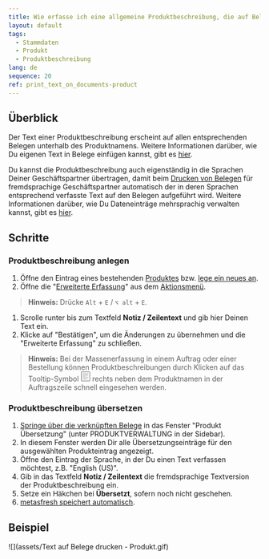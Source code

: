```yaml
---
title: Wie erfasse ich eine allgemeine Produktbeschreibung, die auf Belegen erscheint?
layout: default
tags:
  - Stammdaten
  - Produkt
  - Produktbeschreibung
lang: de
sequence: 20
ref: print_text_on_documents-product
---
```


## Überblick
Der Text einer Produktbeschreibung erscheint auf allen entsprechenden Belegen unterhalb des Produktnamens. Weitere Informationen darüber, wie Du eigenen Text in Belege einfügen kannst, gibt es [hier](Text_auf_Belege_drucken-allgemein).

Du kannst die Produktbeschreibung auch eigenständig in die Sprachen Deiner Geschäftspartner übertragen, damit beim [Drucken von Belegen](PDFVorschau) für fremdsprachige Geschäftspartner automatisch der in deren Sprachen entsprechend verfasste Text auf den Belegen aufgeführt wird. Weitere Informationen darüber, wie Du Dateneinträge mehrsprachig verwalten kannst, gibt es [hier](Mehrsprachige_Datenverwaltung).

## Schritte

### Produktbeschreibung anlegen
1. Öffne den Eintrag eines bestehenden [Produktes](Menu) bzw. [lege ein neues an](NeuesProdukt).
1. Öffne die "[Erweiterte Erfassung](Ansichten)" aus dem [Aktionsmenü](AktionStarten).
 >**Hinweis:** Drücke `Alt` + `E` / `⌥ alt` + `E`.

1. Scrolle runter bis zum Textfeld **Notiz / Zeilentext** und gib hier Deinen Text ein.
1. Klicke auf "Bestätigen", um die Änderungen zu übernehmen und die "Erweiterte Erfassung" zu schließen.
 >**Hinweis:** Bei der Massenerfassung in einem Auftrag oder einer Bestellung können Produktbeschreibungen durch Klicken auf das Tooltip-Symbol ![](assets/Tooltip_icon.png) rechts neben dem Produktnamen in der Auftragszeile schnell eingesehen werden.

### Produktbeschreibung übersetzen
1. [Springe über die verknüpften Belege](SpringezuBelegen) in das Fenster "Produkt Übersetzung" (unter PRODUKTVERWALTUNG in der Sidebar).
1. In diesem Fenster werden Dir alle Übersetzungseinträge für den ausgewählten Produkteintrag angezeigt.
1. Öffne den Eintrag der Sprache, in der Du einen Text verfassen möchtest, z.B. "English (US)".
1. Gib in das Textfeld **Notiz / Zeilentext** die fremdsprachige Textversion der Produktbeschreibung ein.
1. Setze ein Häkchen bei **Übersetzt**, sofern noch nicht geschehen.
1. [metasfresh speichert automatisch](Speicheranzeige).

## Beispiel
![](assets/Text auf Belege drucken - Produkt.gif)
